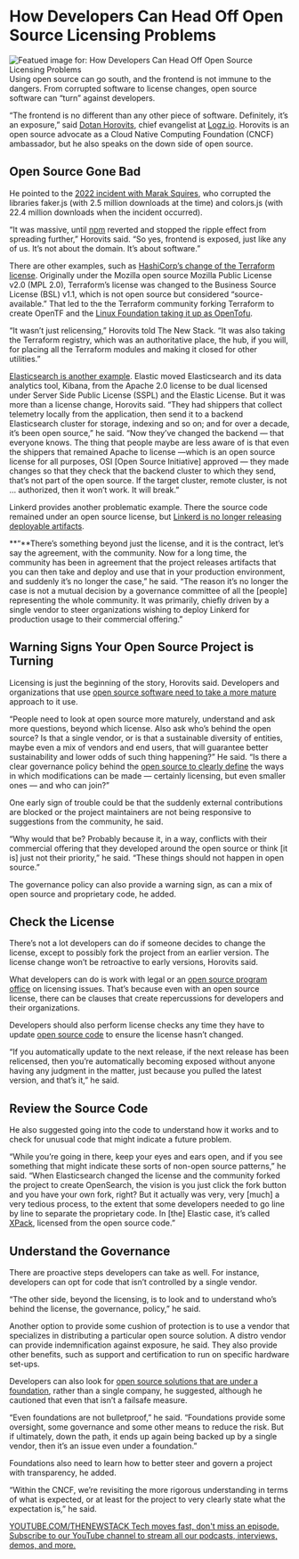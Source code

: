# How Developers Can Head Off Open Source Licensing Problems
![Featued image for: How Developers Can Head Off Open Source Licensing Problems](https://cdn.thenewstack.io/media/2024/06/6153560b-problems-with-open-source-1024x683.jpg)
Using open source can go south, and the frontend is not immune to the dangers. From corrupted software to license changes, open source software can “turn” against developers.

“The frontend is no different than any other piece of software. Definitely, it’s an exposure,” said [Dotan Horovits](https://www.linkedin.com/in/horovits/?originalSubdomain=il), chief evangelist at [Logz.io](https://logz.io/). Horovits is an open source advocate as a Cloud Native Computing Foundation (CNCF) ambassador, but he also speaks on the down side of open source.

## Open Source Gone Bad
He pointed to the [2022 incident with Marak Squires](https://thenewstack.io/is-open-source-really-free-if-we-arent-allowed-to-break-it/), who corrupted the libraries faker.js (with 2.5 million downloads at the time) and colors.js (with 22.4 million downloads when the incident occurred).

“It was massive, until [npm](https://thenewstack.io/npm-security-woes-continue-amidst-a-series-of-cdn-attacks/) reverted and stopped the ripple effect from spreading further,” Horovits said. “So yes, frontend is exposed, just like any of us. It’s not about the domain. It’s about software.”

There are other examples, such as [HashiCorp’s change of the Terraform license](https://thenewstack.io/opentofu-vs-hashicorp-takes-center-stage-at-open-source-summit/). Originally under the Mozilla open source Mozilla Public License v2.0 (MPL 2.0), Terraform’s license was changed to the Business Source License (BSL) v1.1, which is not open source but considered “source-available.” That led to the the Terraform community forking Terraform to create OpenTF and the [Linux Foundation taking it up as OpenTofu](https://thenewstack.io/linux-foundation-joins-opentf-to-fork-for-terraform-into-opentofu/).

“It wasn’t just relicensing,” Horovits told The New Stack. “It was also taking the Terraform registry, which was an authoritative place, the hub, if you will, for placing all the Terraform modules and making it closed for other utilities.”

[Elasticsearch is another example](https://www.elastic.co/blog/licensing-change). Elastic moved Elasticsearch and its data analytics tool, Kibana, from the Apache 2.0 license to be dual licensed under Server Side Public License (SSPL) and the Elastic License. But it was more than a license change, Horovits said.
“They had shippers that collect telemetry locally from the application, then send it to a backend Elasticsearch cluster for storage, indexing and so on; and for over a decade, it’s been open source,” he said. “Now they’ve changed the backend — that everyone knows. The thing that people maybe are less aware of is that even the shippers that remained Apache to license —which is an open source license for all purposes, OSI [Open Source Initiative] approved — they made changes so that they check that the backend cluster to which they send, that’s not part of the open source. If the target cluster, remote cluster, is not … authorized, then it won’t work. It will break.”

Linkerd provides another problematic example. There the source code remained under an open source license, but [Linkerd is no longer releasing deployable artifacts](https://linkerd.io/releases/).

**“**There’s something beyond just the license, and it is the contract, let’s say the agreement, with the community. Now for a long time, the community has been in agreement that the project releases artifacts that you can then take and deploy and use that in your production environment, and suddenly it’s no longer the case,” he said.
“The reason it’s no longer the case is not a mutual decision by a governance committee of all the [people] representing the whole community. It was primarily, chiefly driven by a single vendor to steer organizations wishing to deploy Linkerd for production usage to their commercial offering.”

## Warning Signs Your Open Source Project is Turning
Licensing is just the beginning of the story, Horovits said. Developers and organizations that use [open source software need to take a more mature](https://thenewstack.io/3-ways-to-drive-open-source-software-maturity/) approach to it use.

“People need to look at open source more maturely, understand and ask more questions, beyond which license. Also ask who’s behind the open source? Is that a single vendor, or is that a sustainable diversity of entities, maybe even a mix of vendors and end users, that will guarantee better sustainability and lower odds of such thing happening?” He said. “Is there a clear governance policy behind the [open source to clearly define](https://thenewstack.io/open-source-initiative-hits-the-road-to-define-open-source-ai/) the ways in which modifications can be made — certainly licensing, but even smaller ones — and who can join?”

One early sign of trouble could be that the suddenly external contributions are blocked or the project maintainers are not being responsive to suggestions from the community, he said.

“Why would that be? Probably because it, in a way, conflicts with their commercial offering that they developed around the open source or think [it is] just not their priority,” he said. “These things should not happen in open source.”

The governance policy can also provide a warning sign, as can a mix of open source and proprietary code, he added.

## Check the License
There’s not a lot developers can do if someone decides to change the license, except to possibly fork the project from an earlier version. The license change won’t be retroactive to early versions, Horovits said.

What developers can do is work with legal or an [open source program office](https://thenewstack.io/does-your-organization-need-an-open-source-program-office/) on licensing issues. That’s because even with an open source license, there can be clauses that create repercussions for developers and their organizations.

Developers should also perform license checks any time they have to update [open source code](https://thenewstack.io/how-donating-open-source-code-can-advance-your-career/) to ensure the license hasn’t changed.

“If you automatically update to the next release, if the next release has been relicensed, then you’re automatically becoming exposed without anyone having any judgment in the matter, just because you pulled the latest version, and that’s it,” he said.

## Review the Source Code
He also suggested going into the code to understand how it works and to check for unusual code that might indicate a future problem.

“While you’re going in there, keep your eyes and ears open, and if you see something that might indicate these sorts of non-open source patterns,” he said. “When Elasticsearch changed the license and the community forked the project to create OpenSearch, the vision is you just click the fork button and you have your own fork, right? But it actually was very, very [much] a very tedious process, to the extent that some developers needed to go line by line to separate the proprietary code. In [the] Elastic case, it’s called [XPack](https://www.elastic.co/guide/en/elasticsearch/reference/7.17/setup-xpack.html), licensed from the open source code.”

## Understand the Governance
There are proactive steps developers can take as well. For instance, developers can opt for code that isn’t controlled by a single vendor.

“The other side, beyond the licensing, is to look and to understand who’s behind the license, the governance, policy,” he said.

Another option to provide some cushion of protection is to use a vendor that specializes in distributing a particular open source solution. A distro vendor can provide indemnification against exposure, he said. They also provide other benefits, such as support and certification to run on specific hardware set-ups.

Developers can also look for [open source solutions that are under a foundation](https://thenewstack.io/value-investing-open-source-foundations/), rather than a single company, he suggested, although he cautioned that even that isn’t a failsafe measure.

“Even foundations are not bulletproof,” he said. “Foundations provide some oversight, some governance and some other means to reduce the risk. But if ultimately, down the path, it ends up again being backed up by a single vendor, then it’s an issue even under a foundation.”

Foundations also need to learn how to better steer and govern a project with transparency, he added.

“Within the CNCF, we’re revisiting the more rigorous understanding in terms of what is expected, or at least for the project to very clearly state what the expectation is,” he said.

[
YOUTUBE.COM/THENEWSTACK
Tech moves fast, don't miss an episode. Subscribe to our YouTube
channel to stream all our podcasts, interviews, demos, and more.
](https://youtube.com/thenewstack?sub_confirmation=1)